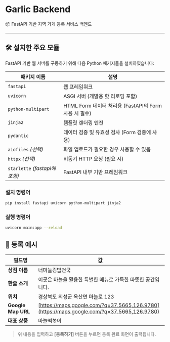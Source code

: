# Garlic Backend

📦 FastAPI 기반 지역 가게 등록 서비스 백엔드

---

## 🛠️ 설치한 주요 모듈

FastAPI 기반 웹 서버를 구동하기 위해 다음 Python 패키지들을 설치하였습니다:

| 패키지 이름           | 설명 |
|------------------------|------|
| `fastapi`              | 웹 프레임워크 |
| `uvicorn`              | ASGI 서버 (개발용 핫 리로딩 포함) |
| `python-multipart`     | HTML Form 데이터 처리용 (FastAPI의 Form 사용 시 필수) |
| `jinja2`               | 템플릿 렌더링 엔진 |
| `pydantic`             | 데이터 검증 및 유효성 검사 (Form 검증에 사용) |
| `aiofiles` *(선택)*    | 파일 업로드가 필요한 경우 사용할 수 있음 |
| `httpx` *(선택)*       | 비동기 HTTP 요청 (필요 시) |
| `starlette` *(fastapi에 포함)* | FastAPI 내부 기반 프레임워크 |

### 설치 명령어
```bash
pip install fastapi uvicorn python-multipart jinja2
```

### 실행 명령어
```bash
uvicorn main:app --reload
```

## 📝 등록 예시

| 필드명           | 값 |
|------------------|-----|
| **상점 이름**     | 너마늘김밥천국 |
| **한줄 소개**     | 이곳은 마늘을 활용한 특별한 메뉴로 가득한 따뜻한 공간입니다. |
| **위치**          | 경상북도 의성군 옥산면 마늘로 123 |
| **Google Map URL** | [https://maps.google.com/?q=37.5665,126.9780](https://maps.google.com/?q=37.5665,126.9780) |
| **대표 상품**     | 마늘떡볶이 |

> 위 내용을 입력하고 **[등록하기]** 버튼을 누르면 등록 완료 화면이 출력됩니다.
